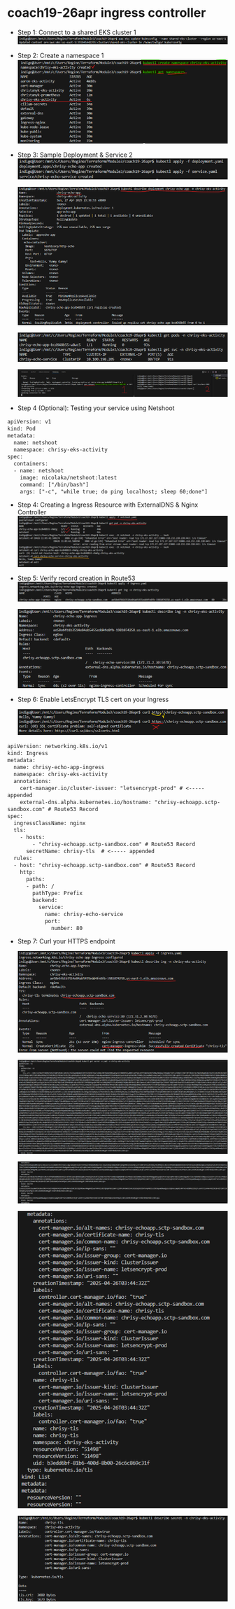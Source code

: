 # coach19-26apr ingress controller


- Step 1: Connect to a shared EKS cluster	1  
 ![](step1-connect-to-EKS-cluster.png)  
 
- Step 2: Create a namespace	1  
 ![](step2-create-namespace.png)  

- Step 3: Sample Deployment & Service	2  
  ![](step3-apply-deployment-and-service-yaml.png)  

  ![](step3-validate-describe-deployment.png)  

  ![](step3-verify-service-and-pod-running.png)  

  ![](step3-split-screen-test-forwarding-service.png)  

- Step 4 (Optional): Testing your service using Netshoot

  
```
apiVersion: v1
kind: Pod
metadata:
  name: netshoot
  namespace: chrisy-eks-activity
spec:
  containers:
  - name: netshoot
    image: nicolaka/netshoot:latest
    command: ["/bin/bash"]
    args: ["-c", "while true; do ping localhost; sleep 60;done"]
```
  
- Step 4: Creating a Ingress Resource with ExternalDNS & Nginx Controller  
  ![](step4-validate-netshoot.png)
- Step 5: Verify record creation in Route53  
  ![](step5-apply-get-validate-ingress-resource.png)  

  ![](step5-describe-ingress.png)  

- Step 6: Enable LetsEncrypt TLS cert on your Ingress  

  ![](step6-curl-http-ok-test-service-in-route53.png)

```
apiVersion: networking.k8s.io/v1
kind: Ingress
metadata:
  name: chrisy-echo-app-ingress
  namespace: chrisy-eks-activity
  annotations:
    cert-manager.io/cluster-issuer: "letsencrypt-prod" # <----- appended
    external-dns.alpha.kubernetes.io/hostname: "chrisy-echoapp.sctp-sandbox.com" # Route53 Record
spec:
  ingressClassName: nginx
  tls:
    - hosts:
        - "chrisy-echoapp.sctp-sandbox.com" # Route53 Record
      secretName: chrisy-tls  # <----- appended
  rules:
  - host: "chrisy-echoapp.sctp-sandbox.com" # Route53 Record
    http:
      paths:
      - path: /
        pathType: Prefix
        backend:
          service:
            name: chrisy-echo-service
            port:
              number: 80
```
  
  
- Step 7: Curl your HTTPS endpoint  

  ![](step7-createTLScert-check.png)

  ![](step7-view-TLS-Key-part1.png)

  ![](step7-view-TLS-Key-part2.png)

  ![](step7-view-TLS-Key-part3.png)

  ![](step7-view-TLScert-and-secret.png)
